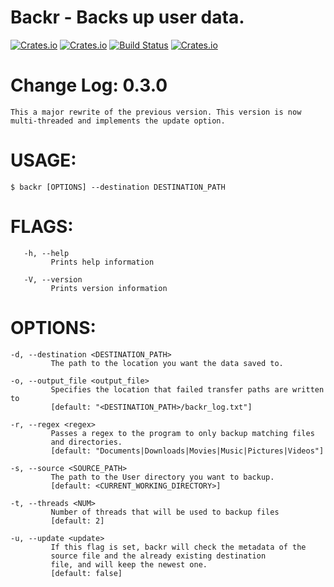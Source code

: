  Backr - Backs up user data.
 ===
[![Crates.io](https://img.shields.io/crates/l/backr.svg)](https://crates.io/crates/backr) [![Crates.io](https://img.shields.io/crates/v/backr.svg)](https://crates.io/crates/backr) [![Build Status](https://travis-ci.org/martinak1/backr.svg?branch=master)](https://travis-ci.org/martinak1/backr) [![Crates.io](https://img.shields.io/crates/d/backr.svg)](https://crates.io/crates/backr)

Change Log: 0.3.0
===

    This a major rewrite of the previous version. This version is now 
    multi-threaded and implements the update option.

 USAGE:
 ===

    $ backr [OPTIONS] --destination DESTINATION_PATH

FLAGS:
===

       -h, --help 
             Prints help information 

       -V, --version 
             Prints version information


 OPTIONS:
===

    -d, --destination <DESTINATION_PATH>
             The path to the location you want the data saved to.

    -o, --output_file <output_file>
             Specifies the location that failed transfer paths are written to
             [default: "<DESTINATION_PATH>/backr_log.txt"]

    -r, --regex <regex>
             Passes a regex to the program to only backup matching files
             and directories.
             [default: "Documents|Downloads|Movies|Music|Pictures|Videos"]

    -s, --source <SOURCE_PATH>
             The path to the User directory you want to backup.
             [default: <CURRENT_WORKING_DIRECTORY>]

    -t, --threads <NUM>
             Number of threads that will be used to backup files 
             [default: 2]

    -u, --update <update>
             If this flag is set, backr will check the metadata of the
             source file and the already existing destination
             file, and will keep the newest one.
             [default: false]
